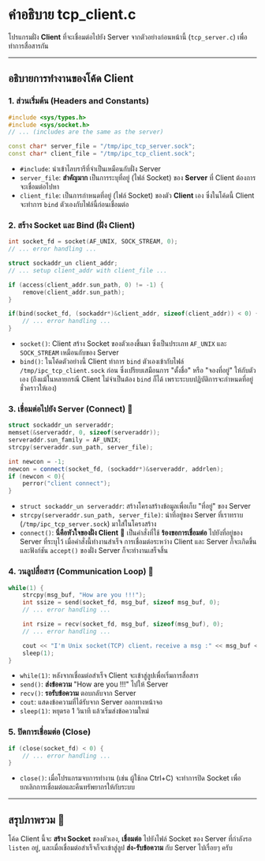 # คำอธิบาย tcp_client.c

โปรแกรมฝั่ง **Client** ที่จะเชื่อมต่อไปยัง Server จากตัวอย่างก่อนหน้านี้ (`tcp_server.c`) เพื่อทำการสื่อสารกัน

-----

## อธิบายการทำงานของโค้ด Client

### 1\. ส่วนเริ่มต้น (Headers and Constants)

```cpp
#include <sys/types.h>
#include <sys/socket.h>
// ... (includes are the same as the server)

const char* server_file = "/tmp/ipc_tcp_server.sock";
const char* client_file = "/tmp/ipc_tcp_client.sock";
```

  * `#include`: นำเข้าไลบรารีที่จำเป็นเหมือนกับฝั่ง Server
  * `server_file`: **สำคัญมาก** เป็นการระบุที่อยู่ (ไฟล์ Socket) ของ **Server** ที่ Client ต้องการจะเชื่อมต่อไปหา
  * `client_file`: เป็นการกำหนดที่อยู่ (ไฟล์ Socket) ของตัว **Client** เอง ซึ่งในโค้ดนี้ Client จะทำการ `bind` ตัวเองกับไฟล์นี้ก่อนเชื่อมต่อ

### 2\. สร้าง Socket และ Bind (ฝั่ง Client)

```cpp
int socket_fd = socket(AF_UNIX, SOCK_STREAM, 0);
// ... error handling ...

struct sockaddr_un client_addr;
// ... setup client_addr with client_file ...

if (access(client_addr.sun_path, 0) != -1) {
    remove(client_addr.sun_path);
}

if(bind(socket_fd, (sockaddr*)&client_addr, sizeof(client_addr)) < 0) {
    // ... error handling ...
}
```

  * `socket()`: Client สร้าง Socket ของตัวเองขึ้นมา ซึ่งเป็นประเภท `AF_UNIX` และ `SOCK_STREAM` เหมือนกับของ Server
  * `bind()`: ในโค้ดตัวอย่างนี้ Client ทำการ `bind` ตัวเองเข้ากับไฟล์ `/tmp/ipc_tcp_client.sock` ก่อน ซึ่งเปรียบเสมือนการ "ตั้งชื่อ" หรือ "จองที่อยู่" ให้กับตัวเอง (ถึงแม้ในหลายกรณี Client ไม่จำเป็นต้อง `bind` ก็ได้ เพราะระบบปฏิบัติการจะกำหนดที่อยู่ชั่วคราวให้เอง)

### 3\. เชื่อมต่อไปยัง Server (Connect) 🔌

```cpp
struct sockaddr_un serveraddr;
memset(&serveraddr, 0, sizeof(serveraddr));
serveraddr.sun_family = AF_UNIX;
strcpy(serveraddr.sun_path, server_file);

int newcon = -1;
newcon = connect(socket_fd, (sockaddr*)&serveraddr, addrlen);
if (newcon < 0){
    perror("client connect");
}
```

  * `struct sockaddr_un serveraddr`: สร้างโครงสร้างข้อมูลเพื่อเก็บ "ที่อยู่" ของ Server
  * `strcpy(serveraddr.sun_path, server_file)`: นำที่อยู่ของ Server ที่เราทราบ (`/tmp/ipc_tcp_server.sock`) มาใส่ในโครงสร้าง
  * `connect()`: **นี่คือหัวใจของฝั่ง Client** 💖 เป็นคำสั่งที่ใช้ **ร้องขอการเชื่อมต่อ** ไปยังที่อยู่ของ Server ที่ระบุไว้ เมื่อคำสั่งนี้ทำงานสำเร็จ การเชื่อมต่อระหว่าง Client และ Server ก็จะเกิดขึ้น และฟังก์ชัน `accept()` ของฝั่ง Server ก็จะทำงานเสร็จสิ้น

### 4\. วนลูปสื่อสาร (Communication Loop) 🔄

```cpp
while(1) {
    strcpy(msg_buf, "How are you !!!");
    int ssize = send(socket_fd, msg_buf, sizeof msg_buf, 0);
    // ... error handling ...

    int rsize = recv(socket_fd, msg_buf, sizeof(msg_buf), 0);
    // ... error handling ...

    cout << "I'm Unix socket(TCP) client，receive a msg :" << msg_buf << endl;
    sleep(1);
}
```

  * `while(1)`: หลังจากเชื่อมต่อสำเร็จ Client จะเข้าสู่ลูปเพื่อเริ่มการสื่อสาร
  * `send()`: **ส่งข้อความ** "How are you \!\!\!" ไปให้ Server
  * `recv()`: **รอรับข้อความ** ตอบกลับจาก Server
  * `cout`: แสดงข้อความที่ได้รับจาก Server ออกทางหน้าจอ
  * `sleep(1)`: หยุดรอ 1 วินาที แล้วเริ่มส่งข้อความใหม่

### 5\. ปิดการเชื่อมต่อ (Close)

```cpp
if (close(socket_fd) < 0) {
    // ... error handling ...
}
```

  * `close()`: เมื่อโปรแกรมจบการทำงาน (เช่น ผู้ใช้กด Ctrl+C) จะทำการปิด Socket เพื่อยกเลิกการเชื่อมต่อและคืนทรัพยากรให้กับระบบ

-----

## สรุปภาพรวม 📝

โค้ด Client นี้จะ **สร้าง Socket** ของตัวเอง, **เชื่อมต่อ** ไปยังไฟล์ Socket ของ Server ที่กำลังรอ `listen` อยู่, และเมื่อเชื่อมต่อสำเร็จก็จะเข้าสู่ลูป **ส่ง-รับข้อความ** กับ Server ไปเรื่อยๆ ครับ
